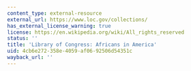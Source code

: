 ```yaml
---
content_type: external-resource
external_url: https://www.loc.gov/collections/
has_external_license_warning: true
license: https://en.wikipedia.org/wiki/All_rights_reserved
status: ''
title: 'Library of Congress: Africans in America'
uid: 4cb6e272-358e-4059-af06-92506d54351c
wayback_url: ''
---
```

